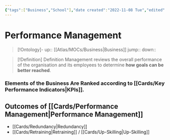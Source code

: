 ```yaml
---
{"tags":["Business","School"],"date created":"2022-11-08 Tue","edited":"2023-04-06 Thu","dg-publish":true,"permalink":"/cards/performance-management/","dgPassFrontmatter":true}
---
```


# Performance Management

> [!Ontology]-
> up:: [[Atlas/MOCs/Business\|Business]]
> jump::
> down:: 

> [!Definition] Definition
> Management reviews the overall performance of the organisation and its employees to determine **how goals can be better reached**.

### Elements of the Business Are Ranked according to [[Cards/Key Performance Indicators\|KPIs]].

## Outcomes of [[Cards/Performance Management\|Performance Management]]

- [[Cards/Redundancy\|Redundancy]]
- [[Cards/Retraining\|Retraining]] / [[Cards/Up-Skilling\|Up-Skilling]]
